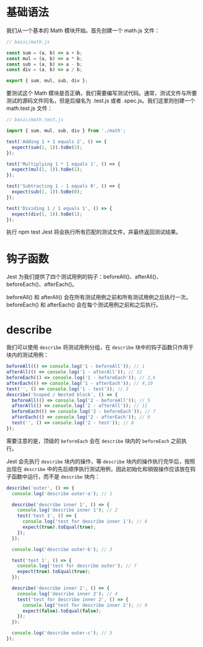 # 基础语法

我们从一个基本的 Math 模块开始。首先创建一个 math.js 文件：

```js
// basic/math.js

const sum = (a, b) => a + b;
const mul = (a, b) => a * b;
const sub = (a, b) => a - b;
const div = (a, b) => a / b;

export { sum, mul, sub, div };
```

要测试这个 Math 模块是否正确，我们需要编写测试代码。通常，测试文件与所要测试的源码文件同名，但是后缀名为 .test.js 或者 .spec.js。我们这里则创建一个 math.test.js 文件：

```js
// basic/math.test.js

import { sum, mul, sub, div } from './math';

test('Adding 1 + 1 equals 2', () => {
  expect(sum(1, 1)).toBe(2);
});

test('Multiplying 1 * 1 equals 1', () => {
  expect(mul(1, 1)).toBe(1);
});

test('Subtracting 1 - 1 equals 0', () => {
  expect(sub(1, 1)).toBe(0);
});

test('Dividing 1 / 1 equals 1', () => {
  expect(div(1, 1)).toBe(1);
});
```

执行 npm test Jest 将会执行所有匹配的测试文件，并最终返回测试结果。

# 钩子函数

Jest 为我们提供了四个测试用例的钩子：beforeAll()、afterAll()、beforeEach()、afterEach()。

beforeAll() 和 afterAll() 会在所有测试用例之前和所有测试用例之后执行一次。 beforeEach() 和 afterEach() 会在每个测试用例之前和之后执行。

# describe

我们可以使用 `describe` 将测试用例分组，在 `describe` 块中的钩子函数只作用于块内的测试用例：

```js
beforeAll(() => console.log('1 - beforeAll')); // 1
afterAll(() => console.log('1 - afterAll')); // 12
beforeEach(() => console.log('1 - beforeEach')); // 2,6
afterEach(() => console.log('1 - afterEach')); // 4,10
test('', () => console.log('1 - test')); // 3
describe('Scoped / Nested block', () => {
  beforeAll(() => console.log('2 - beforeAll')); // 5
  afterAll(() => console.log('2 - afterAll')); // 11
  beforeEach(() => console.log('2 - beforeEach')); // 7
  afterEach(() => console.log('2 - afterEach')); // 9
  test('', () => console.log('2 - test')); // 8
});
```

需要注意的是，顶级的 `beforeEach` 会在 `describe` 块内的 `beforeEach` 之前执行。

Jest 会先执行 `describe` 块内的操作，等 `describe` 块内的操作执行完毕后，按照出现在 `describe` 中的先后顺序执行测试用例，因此初始化和销毁操作应该放在钩子函数中运行，而不是 `describe` 块内：

```js
describe('outer', () => {
  console.log('describe outer-a'); // 1

  describe('describe inner 1', () => {
    console.log('describe inner 1'); // 2
    test('test 1', () => {
      console.log('test for describe inner 1'); // 6
      expect(true).toEqual(true);
    });
  });

  console.log('describe outer-b'); // 3

  test('test 1', () => {
    console.log('test for describe outer'); // 7
    expect(true).toEqual(true);
  });

  describe('describe inner 2', () => {
    console.log('describe inner 2'); // 4
    test('test for describe inner 2', () => {
      console.log('test for describe inner 2'); // 8
      expect(false).toEqual(false);
    });
  });

  console.log('describe outer-c'); // 5
});
```
